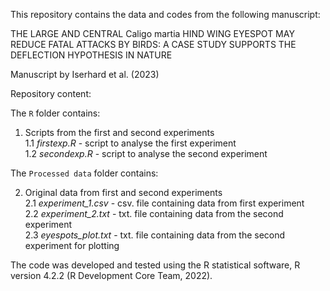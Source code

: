 This repository contains the data and codes from the following manuscript: 

THE LARGE AND CENTRAL Caligo martia HIND WING EYESPOT MAY REDUCE FATAL ATTACKS BY BIRDS: A CASE STUDY SUPPORTS THE DEFLECTION HYPOTHESIS IN NATURE

Manuscript by Iserhard et al. (2023)

Repository content: 

The `R` folder contains:

1.  Scripts from the first and second experiments\
    1.1 *firstexp.R* - script to analyse the first experiment\
    1.2 *secondexp.R* - script to analyse the second experiment

The `Processed data` folder contains:

2.  Original data from first and second experiments\
    2.1 *experiment_1.csv* - csv. file containing data from first experiment\
    2.2 *experiment_2.txt* - txt. file containing data from the second experiment\
    2.3 *eyespots_plot.txt* - txt. file containing data from the second experiment for plotting

The code was developed and tested using the R statistical software, R version 4.2.2 (R Development Core Team, 2022).
